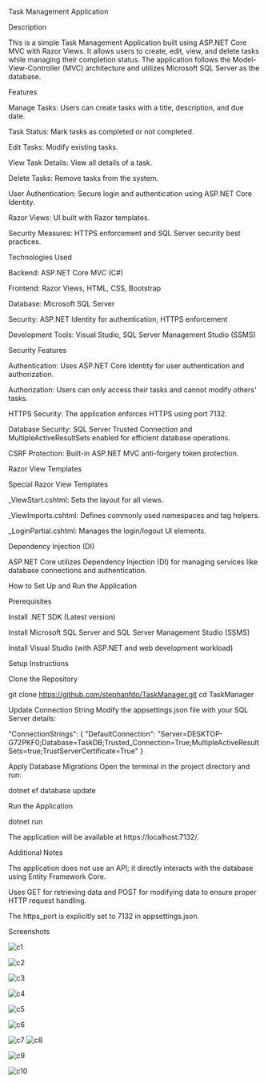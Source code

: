 Task Management Application

Description

This is a simple Task Management Application built using ASP.NET Core MVC with Razor Views. It allows users to create, edit, view, and delete tasks while managing their completion status. The application follows the Model-View-Controller (MVC) architecture and utilizes Microsoft SQL Server as the database.

Features

Manage Tasks: Users can create tasks with a title, description, and due date.

Task Status: Mark tasks as completed or not completed.

Edit Tasks: Modify existing tasks.

View Task Details: View all details of a task.

Delete Tasks: Remove tasks from the system.

User Authentication: Secure login and authentication using ASP.NET Core Identity.

Razor Views: UI built with Razor templates.

Security Measures: HTTPS enforcement and SQL Server security best practices.

Technologies Used

Backend: ASP.NET Core MVC (C#)

Frontend: Razor Views, HTML, CSS, Bootstrap

Database: Microsoft SQL Server

Security: ASP.NET Identity for authentication, HTTPS enforcement

Development Tools: Visual Studio, SQL Server Management Studio (SSMS)

Security Features

Authentication: Uses ASP.NET Core Identity for user authentication and authorization.

Authorization: Users can only access their tasks and cannot modify others' tasks.

HTTPS Security: The application enforces HTTPS using port 7132.

Database Security: SQL Server Trusted Connection and MultipleActiveResultSets enabled for efficient database operations.

CSRF Protection: Built-in ASP.NET MVC anti-forgery token protection.

Razor View Templates

Special Razor View Templates

_ViewStart.cshtml: Sets the layout for all views.

_ViewImports.cshtml: Defines commonly used namespaces and tag helpers.

_LoginPartial.cshtml: Manages the login/logout UI elements.

Dependency Injection (DI)

ASP.NET Core utilizes Dependency Injection (DI) for managing services like database connections and authentication.

How to Set Up and Run the Application

Prerequisites

Install .NET SDK (Latest version)

Install Microsoft SQL Server and SQL Server Management Studio (SSMS)

Install Visual Studio (with ASP.NET and web development workload)

Setup Instructions

Clone the Repository

git clone https://github.com/stephanfdo/TaskManager.git
cd TaskManager

Update Connection String
Modify the appsettings.json file with your SQL Server details:

"ConnectionStrings": {
  "DefaultConnection": "Server=DESKTOP-G72PKF0;Database=TaskDB;Trusted_Connection=True;MultipleActiveResultSets=true;TrustServerCertificate=True"
}

Apply Database Migrations
Open the terminal in the project directory and run:

dotnet ef database update

Run the Application

dotnet run

The application will be available at https://localhost:7132/.

Additional Notes

The application does not use an API; it directly interacts with the database using Entity Framework Core.

Uses GET for retrieving data and POST for modifying data to ensure proper HTTP request handling.

The https_port is explicitly set to 7132 in appsettings.json.




Screenshots 


![c1](https://github.com/user-attachments/assets/933b435b-b672-4b97-8ad0-cec045302d26)

![c2](https://github.com/user-attachments/assets/1b42fc40-63b5-4229-82bd-d1e41ea6e47d)

![c3](https://github.com/user-attachments/assets/0f6d9735-88b3-48e4-8126-c94d238ff68f)

![c4](https://github.com/user-attachments/assets/79122e14-4e87-4cde-97f8-d2eb47a615bf)

![c5](https://github.com/user-attachments/assets/b724d971-3b08-458e-92e3-91b5e1cd2235)

![c6](https://github.com/user-attachments/assets/d7390949-b97d-4458-9ae3-3fcb46b1e1c7)

![c7](https://github.com/user-attachments/assets/00b7433c-7fda-4a41-ab80-083a4b62a10f)
![c8](https://github.com/user-attachments/assets/af327bc9-f3bc-45c2-a3ee-a0e162b2905c)

![c9](https://github.com/user-attachments/assets/84e4abb0-6a0e-46e8-b9f0-f60d50aea8fd)

![c10](https://github.com/user-attachments/assets/b7d91847-feeb-4f5c-accc-40c2f0e4e45b)











